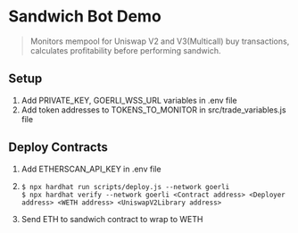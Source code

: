 # Sandwich Bot Demo
> Monitors mempool for Uniswap V2 and V3(Multicall) buy transactions, calculates profitability before performing sandwich.

## Setup
1. Add PRIVATE_KEY, GOERLI_WSS_URL variables in .env file
2. Add token addresses to TOKENS_TO_MONITOR in src/trade_variables.js file

## Deploy Contracts
1. Add ETHERSCAN_API_KEY in .env file
2. ```
   $ npx hardhat run scripts/deploy.js --network goerli
   $ npx hardhat verify --network goerli <Contract address> <Deployer address> <WETH address> <UniswapV2Library address>
   ```
3. Send ETH to sandwich contract to wrap to WETH



